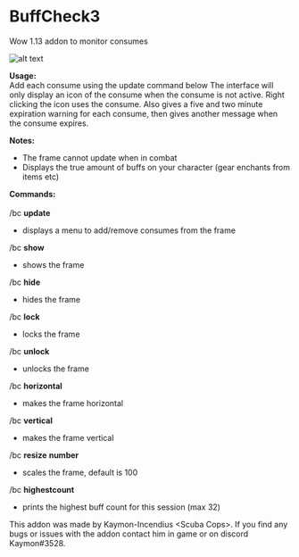 # **BuffCheck3**
Wow 1.13 addon to monitor consumes

![alt text](https://i.imgur.com/hejONHO.png)

**Usage:**<br/>
Add each consume using the update command below The interface will only display an icon of 
the consume when the consume is not active. Right clicking the icon uses the consume.
Also gives a five and two minute expiration warning for each consume, then gives another message when the consume expires.<br/>

**Notes:**
* The frame cannot update when in combat
* Displays the true amount of buffs on your character (gear enchants from items etc)

**Commands:**<br/><br/>
/bc **update**

  - displays a menu to add/remove consumes from the frame

/bc **show**
  
  - shows the frame
  
/bc **hide**

   - hides the frame
   
/bc **lock**

   - locks the frame
   
/bc **unlock**

   - unlocks the frame

/bc **horizontal**

   - makes the frame horizontal

/bc **vertical**

   - makes the frame vertical
   
/bc **resize** **number**

   - scales the frame, default is 100

/bc **highestcount**

   - prints the highest buff count for this session (max 32)

This addon was made by Kaymon-Incendius \<Scuba Cops>. If you find
any bugs or issues with the addon contact him in game or on discord Kaymon#3528.